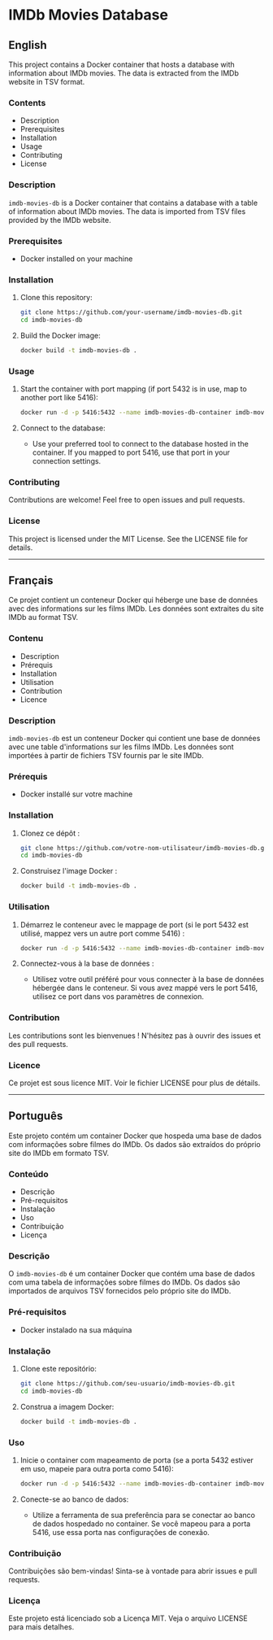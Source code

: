 # IMDb Movies Database

## English

This project contains a Docker container that hosts a database with information about IMDb movies. The data is extracted from the IMDb website in TSV format.

### Contents

- Description
- Prerequisites
- Installation
- Usage
- Contributing
- License

### Description

`imdb-movies-db` is a Docker container that contains a database with a table of information about IMDb movies. The data is imported from TSV files provided by the IMDb website.

### Prerequisites

- Docker installed on your machine

### Installation

1. Clone this repository:
    ```bash
    git clone https://github.com/your-username/imdb-movies-db.git
    cd imdb-movies-db
    ```

2. Build the Docker image:
    ```bash
    docker build -t imdb-movies-db .
    ```

### Usage

1. Start the container with port mapping (if port 5432 is in use, map to another port like 5416):
    ```bash
    docker run -d -p 5416:5432 --name imdb-movies-db-container imdb-movies-db
    ```

2. Connect to the database:
    - Use your preferred tool to connect to the database hosted in the container. If you mapped to port 5416, use that port in your connection settings.

### Contributing

Contributions are welcome! Feel free to open issues and pull requests.

### License

This project is licensed under the MIT License. See the LICENSE file for details.

---

## Français

Ce projet contient un conteneur Docker qui héberge une base de données avec des informations sur les films IMDb. Les données sont extraites du site IMDb au format TSV.

### Contenu

- Description
- Prérequis
- Installation
- Utilisation
- Contribution
- Licence

### Description

`imdb-movies-db` est un conteneur Docker qui contient une base de données avec une table d'informations sur les films IMDb. Les données sont importées à partir de fichiers TSV fournis par le site IMDb.

### Prérequis

- Docker installé sur votre machine

### Installation

1. Clonez ce dépôt :
    ```bash
    git clone https://github.com/votre-nom-utilisateur/imdb-movies-db.git
    cd imdb-movies-db
    ```

2. Construisez l'image Docker :
    ```bash
    docker build -t imdb-movies-db .
    ```

### Utilisation

1. Démarrez le conteneur avec le mappage de port (si le port 5432 est utilisé, mappez vers un autre port comme 5416) :
    ```bash
    docker run -d -p 5416:5432 --name imdb-movies-db-container imdb-movies-db
    ```

2. Connectez-vous à la base de données :
    - Utilisez votre outil préféré pour vous connecter à la base de données hébergée dans le conteneur. Si vous avez mappé vers le port 5416, utilisez ce port dans vos paramètres de connexion.

### Contribution

Les contributions sont les bienvenues ! N'hésitez pas à ouvrir des issues et des pull requests.

### Licence

Ce projet est sous licence MIT. Voir le fichier LICENSE pour plus de détails.

---

## Português

Este projeto contém um container Docker que hospeda uma base de dados com informações sobre filmes do IMDb. Os dados são extraídos do próprio site do IMDb em formato TSV.

### Conteúdo

- Descrição
- Pré-requisitos
- Instalação
- Uso
- Contribuição
- Licença

### Descrição

O `imdb-movies-db` é um container Docker que contém uma base de dados com uma tabela de informações sobre filmes do IMDb. Os dados são importados de arquivos TSV fornecidos pelo próprio site do IMDb.

### Pré-requisitos

- Docker instalado na sua máquina

### Instalação

1. Clone este repositório:
    ```bash
    git clone https://github.com/seu-usuario/imdb-movies-db.git
    cd imdb-movies-db
    ```

2. Construa a imagem Docker:
    ```bash
    docker build -t imdb-movies-db .
    ```

### Uso

1. Inicie o container com mapeamento de porta (se a porta 5432 estiver em uso, mapeie para outra porta como 5416):
    ```bash
    docker run -d -p 5416:5432 --name imdb-movies-db-container imdb-movies-db
    ```

2. Conecte-se ao banco de dados:
    - Utilize a ferramenta de sua preferência para se conectar ao banco de dados hospedado no container. Se você mapeou para a porta 5416, use essa porta nas configurações de conexão.

### Contribuição

Contribuições são bem-vindas! Sinta-se à vontade para abrir issues e pull requests.

### Licença

Este projeto está licenciado sob a Licença MIT. Veja o arquivo LICENSE para mais detalhes.
